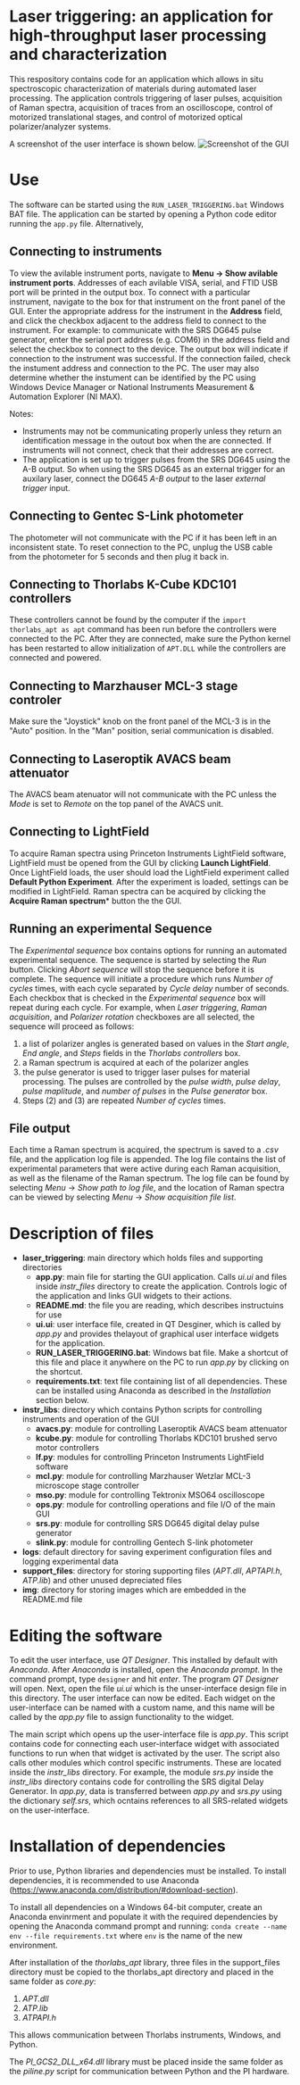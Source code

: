 
# Laser triggering: an application for high-throughput laser processing and characterization

This respository contains code for an application which allows in situ spectroscopic characterization of materials during automated laser processing. The application controls triggering of laser pulses, acquisition of Raman spectra, acquisition of traces from an oscilloscope, control of motorized translational stages, and control of motorized optical polarizer/analyzer systems.



A screenshot of the user interface is shown below.
![Screenshot of the GUI](./img/gui.jpg)


# Use
The software can be started using the ```RUN_LASER_TRIGGERING.bat``` Windows BAT file.
The application can be started by opening a Python code editor running the ```app.py``` file. Alternatively, 


## Connecting to instruments

To view the avilable instrument ports, navigate to **Menu -> Show avilable instrument ports**. Addresses of each avilable VISA, serial, and FTID USB port will be printed in the output box. To connect with a particular instrument, navigate to the box for that instrument on the front panel of the GUI. Enter the appropriate address for the instrument in the **Address** field, and click the checkbox adjacent to the address field to connect to the instrument. For example: to communicate with the SRS DG645 pulse generator, enter the serial port address (e.g. COM6) in the address field and select the checkbox to connect to the device. The output box will indicate if connection to the instrument was successful. If the connection failed, check the instument address and connection to the PC. The user may also determine whether the instument can be identified by the PC using Windows Device Manager or National Instruments Measurement & Automation Explorer (NI MAX).

Notes:
* Instruments may not be communicating properly unless they return an identification message in the outout box when the are connected. If instruments will not connect, check that their addresses are correct.
* The application is set up to trigger pulses from the SRS DG645 using the A-B output. So when using the SRS DG645 as an external trigger for an auxilary laser, connect the DG645 *A-B output* to the laser *external trigger* input.

## Connecting to Gentec S-Link photometer
The photometer will not communicate with the PC if it has been left in an inconsistent state. To reset connection to the PC, unplug the USB cable from the photometer for 5 seconds and then plug it back in. 

## Connecting to Thorlabs K-Cube KDC101 controllers
These controllers cannot be found by the computer if the ```import thorlabs_apt as apt``` command has been run before the controllers were connected to the PC. After they are connected, make sure the Python kernel has been restarted to allow initialization of ```APT.DLL``` while the controllers are connected and powered. 

## Connecting to Marzhauser MCL-3 stage controler
Make sure the "Joystick" knob on the front panel of the MCL-3 is in the "Auto" position. In the "Man" position, serial communication is disabled.

## Connecting to Laseroptik AVACS beam attenuator
The AVACS beam atenuator will not communicate with the PC unless the *Mode* is set to *Remote* on the top panel of the AVACS unit. 


## Connecting to LightField
To acquire Raman spectra using Princeton Instruments LightField software, LightField must be opened from the GUI by clicking **Launch LightField**. Once LightField loads, the user should load the LightField experiment called **Default Python Experiment**. After the experiment is loaded, settings can be modified in LightField. Raman spectra can be acquired by clicking the **Acquire Raman spectrum*** button the the GUI.


## Running an experimental Sequence
The *Experimental sequence* box contains options for running an automated experimental sequence. The sequence is started by selecting the *Run* button. Clicking *Abort sequence* will stop the sequence before it is complete. The sequence will initiate a procedure which runs *Number of cycles* times, with each cycle separated by *Cycle delay* number of seconds. Each checkbox that is checked in the *Experimental sequence* box will repeat during each cycle. For example, when *Laser triggering*, *Raman acquisition*, and *Polarizer rotation* checkboxes are all selected, the sequence will proceed as follows:
1. a list of polarizer angles is generated based on values in the *Start angle*, *End angle*, and *Steps* fields in the *Thorlabs controllers* box.
2. a Raman spectrum is acquired at each of the polarizer angles
3. the pulse generator is used to trigger laser pulses for material processing. The pulses are controlled by the *pulse width*, *pulse delay*, *pulse maplitude*, and *number of pulses* in the *Pulse generator* box.
4. Steps (2) and (3) are repeated *Number of cycles* times.

## File output
Each time a Raman spectrum is acquired, the spectrum is saved to a *.csv* file, and the application log file is appended. The log file contains the list of experimental parameters that were active during each Raman acquisition, as well as the filename of the Raman spectrum. The log file can be found by selecting *Menu* -> *Show path to log file*, and the location of Raman spectra can be viewed by selecting *Menu* -> *Show acquisition file list*.



# Description of files

* **laser_triggering**: main directory which holds files and supporting directories 
    * **app.py**: main file for starting the GUI application. Calls _ui.ui_ and files inside _instr_files_ directory to create the application. Controls logic of the application and links GUI widgets to their actions.
    * **README.md**: the file you are reading, which describes instructuins for use
    * **ui.ui**: user interface file, created in QT Desginer, which is called by _app.py_ and provides thelayout of graphical user interface widgets for the application.
    * **RUN_LASER_TRIGGERING.bat**: Windows bat file. Make a shortcut of this file and place it anywhere on the PC to run _app.py_ by clicking on the shortcut.
    * **requirements.txt**: text file containing list of all dependencies. These can be installed using Anaconda as described in the _Installation_ section below.
* **instr_libs**: directory which contains Python scripts for controlling instruments and operation of the GUI
    * **avacs.py**: module for controlling Laseroptik AVACS beam attenuator
    * **kcube.py**: module for controlling Thorlabs KDC101 brushed servo motor controllers
    * **lf.py**: modules for controlling Princeton Instruments LightField software
    * **mcl.py**: module for controlling Marzhauser Wetzlar MCL-3 microscope stage controller
    * **mso.py**: module for controlling Tektronix MSO64 oscilloscope
    * **ops.py**: module for controlling operations and file I/O of the main GUI
    * **srs.py**: module for controlling SRS DG645 digital delay pulse generator
    * **slink.py**: module for controlling Gentech S-link photometer
* **logs**: default directory for saving experiment configuration files and logging experimental data
* **support_files**: directory for storing supporting files (_APT.dll_, _APTAPI.h_, _ATP.lib_) and other unused depreciated files
* **img**: directory for storing images which are embedded in the README.md file




# Editing the software
To edit the user interface, use *QT Designer*. This installed by default with *Anaconda*. After *Anaconda* is installed, open the *Anaconda prompt*. In the command prompt, type ```designer``` and hit *enter*. The program *QT Designer* will open. Next, open the file *ui.ui* which is the unser-interface design file in this directory. The user interface can now be edited. Each widget on the user-interface can be named with a custom name, and this name will be called by the *app.py* file to assign functionality to the widget.


The main script which opens up the user-interface file is *app.py*. This script contains code for connecting each user-interface widget with associated functions to run when that widget is activated by the user. The script also calls other modules which control specific instruments. These are located inside the *instr_libs* directory. For example, the module *srs.py* inside the *instr_libs* directory contains code for controlling the SRS digital Delay Generator. In *app.py*, data is transferred between *app.py* and *srs.py* using the dictionary *self.srs*, which ocntains references to all SRS-related widgets on the user-interface.



# Installation of dependencies
Prior to use, Python libraries and dependencies must be installed. To install dependencies, it is recommended to use Anaconda (https://www.anaconda.com/distribution/#download-section).

To install all dependencies on a Windows 64-bit computer, create an Anaconda envinrment and populate it with the required dependencies by opening the Anaconda command prompt and running: 
```conda create --name env --file requirements.txt```
where ```env``` is the name of the new environment.

After installation of the _thorlabs_apt_ library, three files in the support_files directory must be copied to the thorlabs_apt directory and placed in the same folder as _core.py_:
1. _APT.dll_
2. _ATP.lib_
3. _ATPAPI.h_

This allows communication between Thorlabs instruments, Windows, and Python.


The *PI_GCS2_DLL_x64.dll* library must be placed inside the same folder as the *piline.py* script for communication between Python and the PI hardware.
